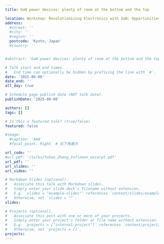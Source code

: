 ```yaml
---
title: GaN power devices: plenty of room at the bottom and the top

location: Workshop: Revolutionizing Electronics with GaN: Opportunities and Challenges, 2025 Symposium on VLSI Technology and Circuits
address:
  #street: ''
  #city: ''
  #region: ''
  postcode: 'Kyoto, Japan'
  #country: ''


#abstract: 'GaN power devices: plenty of room at the bottom and the top'

# Talk start and end times.
#   End time can optionally be hidden by prefixing the line with `#`.
date: '2025-06-08'
date_end: ''
all_day: true

# Schedule page publish date (NOT talk date).
publishDate: '2025-06-08'

authors: []
tags: []

# Is this a featured talk? (true/false)
featured: false

#image:
  #caption: 'AAA'
  #focal_point: Right  # 右下角展示

url_code: ''
#url_pdf: '/talks/Yuhao_Zhang_Infineon_excerpt.pdf'
url_pdf: ''
url_slides: ''
url_video: ''

# Markdown Slides (optional).
#   Associate this talk with Markdown slides.
#   Simply enter your slide deck's filename without extension.
#   E.g. `slides = "example-slides"` references `content/slides/example-slides.md`.
#   Otherwise, set `slides = ""`.
slides:

# Projects (optional).
#   Associate this post with one or more of your projects.
#   Simply enter your project's folder or file name without extension.
#   E.g. `projects = ["internal-project"]` references `content/project/deep-learning/index.md`.
#   Otherwise, set `projects = []`.
projects:
---
```


